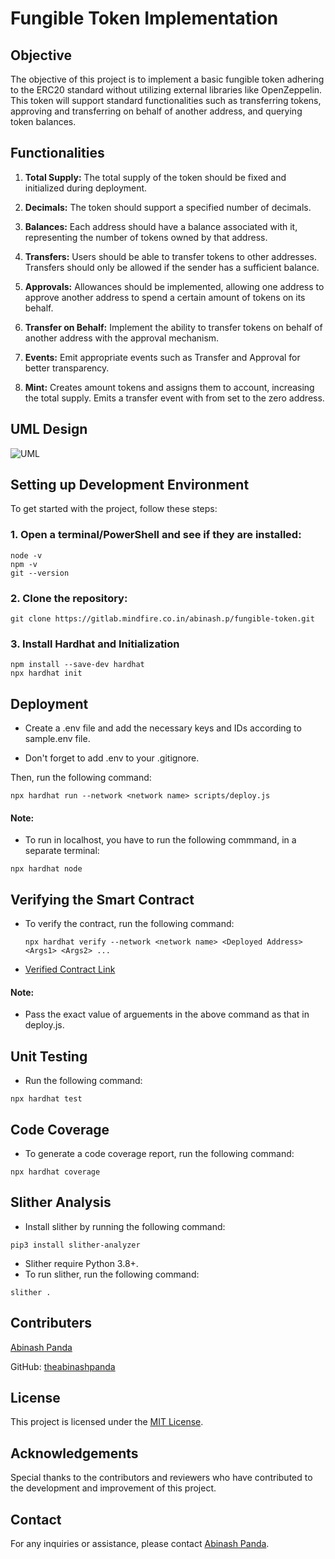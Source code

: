 # Fungible Token Implementation

## Objective
The objective of this project is to implement a basic fungible token adhering to the ERC20 standard without utilizing external libraries like OpenZeppelin. This token will support standard functionalities such as transferring tokens, approving and transferring on behalf of another address, and querying token balances.

## Functionalities 
1. **Total Supply:** The total supply of the token should be fixed and initialized during deployment.
   
2. **Decimals:** The token should support a specified number of decimals.
   
3. **Balances:** Each address should have a balance associated with it, representing the number of tokens owned by that address.
   
4. **Transfers:** Users should be able to transfer tokens to other addresses. Transfers should only be allowed if the sender has a sufficient balance.
   
5. **Approvals:** Allowances should be implemented, allowing one address to approve another address to spend a certain amount of tokens on its behalf.
   
6. **Transfer on Behalf:** Implement the ability to transfer tokens on behalf of another address with the approval mechanism.
   
7. **Events:** Emit appropriate events such as Transfer and Approval for better transparency.

8. **Mint:** Creates amount tokens and assigns them to account, increasing the total supply. Emits a transfer event with from set to the zero address.

## UML Design
![UML](https://www.plantuml.com/plantuml/dpng/fLNlQzim4Ftkl-AWNrmQmoXiZC1AmzXWi9AoTh0V3AFObrLCbeGa9mrT-xTFbYN5jJAJiNo9kRltT7xtJhxKXYZJDYpBA3UergH2-F3kqzlp5_2GWVtX1hc1MqMuNgFArqeqSo1rhL1heBp6UwndOCI1u8Qm5kVGMkRpbwzE1tGBAPMmwLniEQe3K2tHFgeZIOl2_JsGbJQALEOHpi24ZWE3mefAYjpC0XX88rfkJc4EAo5Ooa5ScnWfV5T74yGctblLzYoUv3yQCy8GTjDAoNQvhGguj7156E4LBjVnT59LZdiAHHWJsmuNKMvECnW9CIHvpBAA4PjRTgMzTue8A1r175OqWYlMTrG6WociSwbmGqMhbtyn1yVjuTGpDvo0u6pd2lC-SGQLuDgejZ8YnkACOYjvmj-NFe7eoI0cilrhkvsv5R-GGtXvUnJbFw7afC5HIE-QbHzi4QTU3iOwIhd62JTmjVXItdo-llxurLSqHCgEydlGuir5GFs0qizVJnHF4LY6w0NjLUN2V4Cb5iwYUU_KqJwUm9QQEygloBqtQLgMpADJgPnxXMRGApG8K4uD3VAK2LNSzxXESKep61y_NApzcdjN7uaRRRSUO_-zZyP6Sx-V4o1lnaulwyKWK1_riYNnoHlZQNzD9CUdjT4Gpxy5wPqzXfw1R1L2RNLf2DEnZTVT4WtMfoX-N_XlK19sUvbbb_Qajc5_0000)

## Setting up Development Environment
To get started with the project, follow these steps:
### 1. Open a terminal/PowerShell and see if they are installed:
```
node -v
npm -v
git --version
```

### 2. Clone the repository:
```
git clone https://gitlab.mindfire.co.in/abinash.p/fungible-token.git
```

### 3. Install Hardhat and Initialization
```
npm install --save-dev hardhat
npx hardhat init
```

## Deployment

- Create a .env file and add the necessary keys and IDs according to sample.env file.

- Don't forget to add .env to your .gitignore.

Then, run the following command:

```
npx hardhat run --network <network name> scripts/deploy.js
```

#### Note: 
- To run in localhost, you have to run the following commmand, in a separate terminal: 
```
npx hardhat node
```

## Verifying the Smart Contract

- To verify the contract, run the following command:

    ```
    npx hardhat verify --network <network name> <Deployed Address> <Args1> <Args2> ...
    ```

- [Verified Contract Link](https://sepolia.etherscan.io/address/0x289d4F2c43De1D17B66d29906E46A56710661C12#code)

#### Note:
- Pass the exact value of arguements in the above command as that in deploy.js.

## Unit Testing
- Run the following command:
```
npx hardhat test
```

## Code Coverage

- To generate a code coverage report, run the following command:
```
npx hardhat coverage
```
## Slither Analysis
- Install slither by running the following command:
```
pip3 install slither-analyzer
```
- Slither require Python 3.8+.
- To run slither, run the following command:
```
slither .
```
## Contributers
[Abinash Panda](https://gitlab.mindfire.co.in/abinash.p)

GitHub: [theabinashpanda](https://github.com/theabinashpanda)


## License
This project is licensed under the [MIT License](https://opensource.org/licenses/MIT).

## Acknowledgements
Special thanks to the contributors and reviewers who have contributed to the development and improvement of this project.

## Contact
For any inquiries or assistance, please contact [Abinash Panda](mailto:mfsi.abinash.p@gmail.com).
